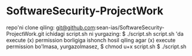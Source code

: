 # SoftwareSecurity-ProjectWork

repo'ni clone qiling: git@github.com:sean-ias/SoftwareSecurity-ProjectWork.git
ichidagi script.sh ni yurgazing: $ ./script.sh
script.sh 'da execute (x) permission borligiga ishonch hosil qiling
agar (x) execute permission bo'lmasa, yurgazolmasez, $ chmod u+x script.sh
$ ./script.sh
